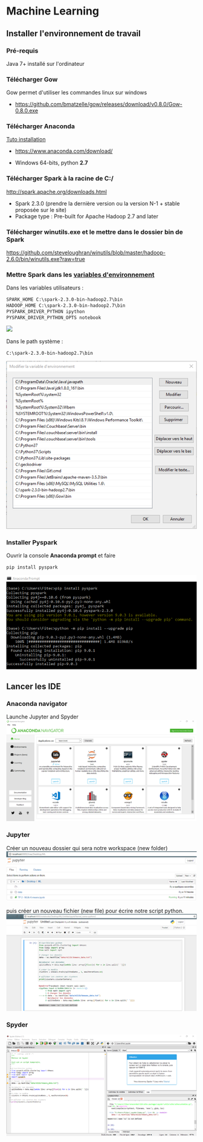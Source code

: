 # Machine Learning

## Installer l'environnement de travail

### Pré-requis 
Java 7+ installé sur l'ordinateur

### Télécharger Gow
Gow permet d'utiliser les commandes linux sur windows
- https://github.com/bmatzelle/gow/releases/download/v0.8.0/Gow-0.8.0.exe

### Télécharger Anaconda 

[Tuto installation](https://medium.com/@GalarnykMichael/install-python-on-windows-anaconda-c63c7c3d1444)

- https://www.anaconda.com/download/ 

- Windows 64-bits, python **2.7**

### Télécharger Spark à la racine de C:/
http://spark.apache.org/downloads.html 
- Spark 2.3.0 (prendre la dernière version ou la version N-1 + stable proposée sur le site)
- Package type : Pre-built for Apache Hadoop 2.7 and later

### Télécharger winutils.exe et le mettre dans le dossier bin de Spark
https://github.com/steveloughran/winutils/blob/master/hadoop-2.6.0/bin/winutils.exe?raw=true

### Mettre Spark dans les [variables d'environnement](https://ss64.com/nt/set.html)
Dans les variables utilisateurs :
```
SPARK_HOME C:\spark-2.3.0-bin-hadoop2.7\bin
HADOOP_HOME C:\spark-2.3.0-bin-hadoop2.7\bin
PYSPARK_DRIVER_PYTHON ipython
PYSPARK_DRIVER_PYTHON_OPTS notebook
```
![](https://github.com/ctith/MachineLearning/blob/master/ml_screenshot/2018-04-03%2015_02_30-Variables%20d%E2%80%99environnement.png)

Dans le path système : 
```
C:\spark-2.3.0-bin-hadoop2.7\bin
```
![](https://github.com/ctith/MachineLearning/blob/master/ml_screenshot/2018-04-03%2015_02_46-Modifier%20la%20variable%20d'environnement.png)

### Installer Pyspark
Ouvrir la console **Anaconda prompt** et faire
```
pip install pyspark
```
![](https://github.com/ctith/MachineLearning/blob/master/ml_screenshot/2018-04-03%2015_00_53-Anaconda%20Prompt.png)

## Lancer les IDE

### Anaconda navigator
Launche Jupyter and Spyder
![](https://github.com/ctith/MachineLearning/blob/master/ml_screenshot/2018-04-03%2015_24_50-ctith_MachineLearning_%20PySpark.png)

### Jupyter
Créer un nouveau dossier qui sera notre workspace (new folder) 
![](https://github.com/ctith/MachineLearning/blob/master/ml_screenshot/2018-04-03%2015_41_26-Home.png)

puis créer un nouveau fichier (new file) pour écrire notre script python.
![](https://github.com/ctith/MachineLearning/blob/master/ml_screenshot/2018-04-03%2015_23_03-Untitled.png)

### Spyder
![](https://github.com/ctith/MachineLearning/blob/master/ml_screenshot/2018-04-03%2015_24_06-Python%20Programming%20Guide%20-%20Spark%200.9.1%20Documentation.png)
